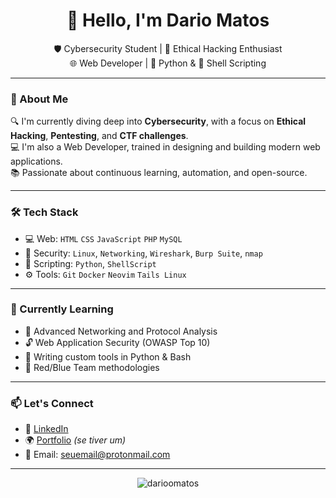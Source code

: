 <h1 align="center">👋 Hello, I'm Dario Matos</h1>

<p align="center">
  🛡️ Cybersecurity Student | 🧠 Ethical Hacking Enthusiast <br>
  🌐 Web Developer | 🐍 Python & 🐚 Shell Scripting <br>
</p>

---

### 🚀 About Me

🔍 I'm currently diving deep into **Cybersecurity**, with a focus on **Ethical Hacking**, **Pentesting**, and **CTF challenges**.  
💻 I'm also a Web Developer, trained in designing and building modern web applications.  
📚 Passionate about continuous learning, automation, and open-source.

---

### 🛠️ Tech Stack

- 💻 Web: `HTML` `CSS` `JavaScript` `PHP` `MySQL`
- 🔐 Security: `Linux`, `Networking`, `Wireshark`, `Burp Suite`, `nmap`
- 🐍 Scripting: `Python`, `ShellScript`
- ⚙️ Tools: `Git` `Docker` `Neovim` `Tails Linux`

---

### 🧠 Currently Learning

- 🧬 Advanced Networking and Protocol Analysis
- 🔓 Web Application Security (OWASP Top 10)
- 🔧 Writing custom tools in Python & Bash
- 🎯 Red/Blue Team methodologies

---

### 📫 Let's Connect

- 💼 [LinkedIn](https://www.linkedin.com/in/seu-usuario-aqui/)
- 🌍 [Portfolio](https://seu-portfolio-aqui.com) *(se tiver um)*
- 📨 Email: seuemail@protonmail.com

---

<p align="center">
  <img src="https://komarev.com/ghpvc/?username=darioomatos&label=Profile+views" alt="darioomatos" />
</p>
